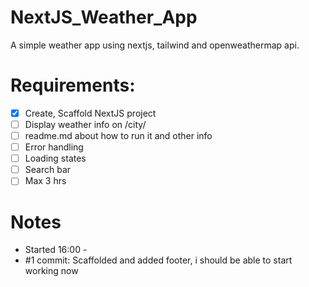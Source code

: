 # NextJS_Weather_App
A simple weather app using nextjs, tailwind and openweathermap api.

# Requirements:
- [x] Create, Scaffold NextJS project
- [ ] Display weather info on /city/
- [ ] readme.md about how to run it and other info
- [ ] Error handling
- [ ] Loading states
- [ ] Search bar
- [ ] Max 3 hrs

# Notes
- Started 16:00 - 
- #1 commit: Scaffolded and added footer, i should be able to start working now